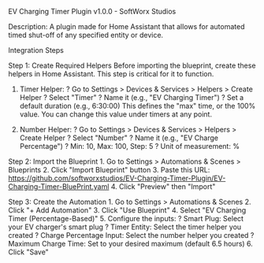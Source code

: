 EV Charging Timer Plugin v1.0.0 - SoftWorx Studios

Description: A plugin made for Home Assistant that allows for automated timed shut-off of any specified entity or device.

Integration Steps

Step 1: Create Required Helpers
Before importing the blueprint, create these helpers in Home Assistant. This step is critical for it to function.
    
1. Timer Helper: 
        ? Go to Settings > Devices & Services > Helpers > Create Helper 
        ? Select "Timer" 
        ? Name it (e.g., "EV Charging Timer") 
        ? Set a default duration (e.g., 6:30:00) This defines the "max" time, or the 100% value. You can change this value under timers at any point.
    
2. Number Helper: 
        ? Go to Settings > Devices & Services > Helpers > Create Helper 
        ? Select "Number" 
        ? Name it (e.g., "EV Charge Percentage") 
        ? Min: 10, Max: 100, Step: 5 
        ? Unit of measurement: % 


Step 2: Import the Blueprint
    1. Go to Settings > Automations & Scenes > Blueprints 
    2. Click "Import Blueprint" button 
    3. Paste this URL: https://github.com/softworxstudios/EV-Charging-Timer-Plugin/EV-Charging-Timer-BluePrint.yaml
    4. Click "Preview" then "Import" 

Step 3: Create the Automation
    1. Go to Settings > Automations & Scenes 
    2. Click "+ Add Automation" 
    3. Click "Use Blueprint" 
    4. Select "EV Charging Timer (Percentage-Based)" 
    5. Configure the inputs: 
        ? Smart Plug: Select your EV charger's smart plug 
        ? Timer Entity: Select the timer helper you created 
        ? Charge Percentage Input: Select the number helper you created 
        ? Maximum Charge Time: Set to your desired maximum (default 6.5 hours) 
    6. Click "Save"
